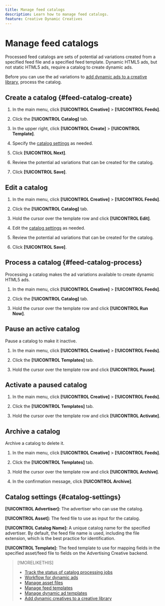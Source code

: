 ```yaml
---
title: Manage feed catalogs
description: Learn how to manage feed catalogs.
feature: Creative Dynamic Creatives
---
```

# Manage feed catalogs

Processed feed catalogs are sets of potential ad variations created from a specified feed file and a specified feed template. Dynamic HTML5 ads, but not static HTML5 ads, require a catalog to create dynamic ads.

Before you can use the ad variations to [add dynamic ads to a creative library](/help/creative/creative-libraries/creative-add-dynamic.md), process the catalog.

## Create a catalog {#feed-catalog-create}

1. In the main menu, click **[!UICONTROL Creative]** > **[!UICONTROL Feeds]**.

1. Click the **[!UICONTROL Catalog]** tab.

1. In the upper right, click  **[!UICONTROL Create]** >  **[!UICONTROL Template]**.

1. Specify the [catalog settings](#catalog-settings) as needed.

1. Click **[!UICONTROL Next]**.

1. Review the potential ad variations that can be created for the catalog.

1. Click **[!UICONTROL Save]**.

## Edit a catalog

1. In the main menu, click **[!UICONTROL Creative]** > **[!UICONTROL Feeds]**.

1. Click the **[!UICONTROL Catalog]** tab.

1. Hold the cursor over the template row and click **[!UICONTROL Edit]**.

1. Edit the [catalog settings](#catalog-settings) as needed.

1. Review the potential ad variations that can be created for the catalog.

1. Click **[!UICONTROL Save]**.

## Process a catalog {#feed-catalog-process}

Processing a catalog makes the ad variations available to create dynamic HTML5 ads.

1. In the main menu, click **[!UICONTROL Creative]** > **[!UICONTROL Feeds]**.

1. Click the **[!UICONTROL Catalog]** tab.

1. Hold the cursor over the template row and click **[!UICONTROL Run Now]**.

## Pause an active catalog

Pause a catalog to make it inactive.<!-- Can you Activate it again? -->

1. In the main menu, click **[!UICONTROL Creative]** > **[!UICONTROL Feeds]**.

1. Click the **[!UICONTROL Templates]** tab.

1. Hold the cursor over the template row and click **[!UICONTROL Pause]**.

<!-- Verify if this is available:  1. In the confirmation message, click **[!UICONTROL Pause]**. -->

## Activate a paused catalog

<!-- Verify if this is available. -->

1. In the main menu, click **[!UICONTROL Creative]** > **[!UICONTROL Feeds]**.

1. Click the **[!UICONTROL Templates]** tab.

1. Hold the cursor over the template row and click **[!UICONTROL Activate]**.

## Archive a catalog

Archive a catalog to delete it.

1. In the main menu, click **[!UICONTROL Creative]** > **[!UICONTROL Feeds]**.

1. Click the **[!UICONTROL Templates]** tab.

1. Hold the cursor over the template row and click **[!UICONTROL Archive]**.

1. In the confirmation message, click **[!UICONTROL Archive]**.

## Catalog settings {#catalog-settings}

**[!UICONTROL Advertiser]:** The advertiser who can use the catalog.

**[!UICONTROL Asset]:** The feed file to use as input for the catalog.

**[!UICONTROL Catalog Name]:** A unique catalog name for the specified advertiser. By default, the feed file name is used, including the file extension, which is the best practice for identification.<!-- must it have a file extension? -->

**[!UICONTROL Template]:** The feed template to use for mapping fields in the specified asset/feed file to fields on the Advertising Creative backend.

>[!MORELIKETHIS]
>
>* [Track the status of catalog processing jobs](/help/creative/feeds/job-status-track.md)
>* [Workflow for dynamic ads](/help/creative/introduction/workflow-dynamic-ads.md)
>* [Manage asset files](/help/creative/feeds/asset-manage.md)
>* [Manage feed templates](/help/creative/feeds/feed-template-manage.md)
>* [Manage dynamic ad templates](/help/creative/ad-templates/ad-template-manage.md)
>* [Add dynamic creatives to a creative library](creative-add-dynamic.md)
